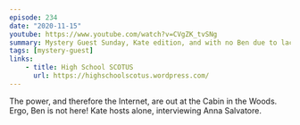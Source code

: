 ```yaml
---
episode: 234
date: "2020-11-15"
youtube: https://www.youtube.com/watch?v=CVgZK_tvSNg
summary: Mystery Guest Sunday, Kate edition, and with no Ben due to lack of Internet
tags: [mystery-guest]
links:
    - title: High School SCOTUS
      url: https://highschoolscotus.wordpress.com/
---
```

The power, and therefore the Internet, are out at the Cabin in the Woods. Ergo, Ben is not here! Kate hosts alone, interviewing Anna Salvatore.
